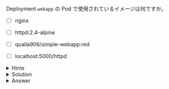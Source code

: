 Deployment `webapp` の Pod で使用されているイメージは何ですか。

- [ ] nginx
- [ ] httpd:2.4-alpine
- [ ] qualia906/simple-webapp:red
- [ ] localhost:5000/httpd


<details>
  <summary>Hints</summary>

`kubectl describe deployment` コマンドを使用します。  

</details>

<details>
  <summary>Solution</summary>

`kubectl describe deployment webapp`{{execute}} コマンドを実行して `Image` フィールドを確認します。  

</details>

<details>
  <summary>Answer</summary>

qualia906/simple-webapp:red

</details>